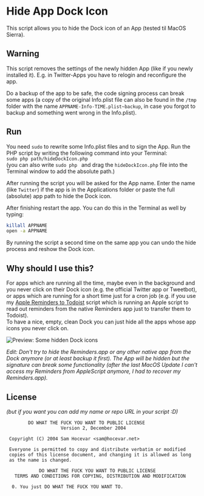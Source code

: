 # Hide App Dock Icon

This script allows you to hide the Dock icon of an App (tested til MacOS Sierra).

## Warning

This script removes the settings of the newly hidden App (like if you newly
installed it). E.g. in Twitter-Apps you have to relogin and reconfigure the app.

Do a backup of the app to be safe, the code signing process can break some apps
(a copy of the original Info.plist file can also be found in the `/tmp` folder
with the name `APPNAME-Info-TIME.plist~backup`, in case you forgot to backup and
something went wrong in the Info.plist).

## Run

You need `sudo` to rewrite some Info.plist files and to sign the App. Run the
PHP script by writing the following command into your Terminal:  
`sudo php path/hideDockIcon.php`  
(you can also write `sudo php ` and drag the `hideDockIcon.php` file into the
Terminal window to add the absolute path.)

After running the script you will be asked for the App name. Enter the name
(like `Twitter`) if the app is in the Applications folder or paste the full
(absolute) app path to hide the Dock icon.

After finishing restart the app. You can do this in the Terminal as well by
typing:

```bash
killall APPNAME
open -a APPNAME
```

By running the script a second time on the same app you can undo the hide process
and reshow the Dock icon.

## Why should I use this?

For apps which are running all the time, maybe even in the background and you
never click on their Dock icon (e.g. the official Twitter app or Tweetbot), or
apps which are running for a short time just for a cron job (e.g. if you use
my [Apple Reminders to Todoist](https://github.com/FirePanther/Apple-Reminders-to-Todoist)
script which is running an Apple script to read out reminders from the native
Reminders app just to transfer them to Todoist).  
To have a nice, empty, clean Dock you can just hide all the apps whose app icons
you never click on.

![Preview: Some hidden Dock icons](http://i.dv.tl/Screenshot_2016-11-21_at_16.20.21.jpg)

_Edit: Don't try to hide the Reminders.app or any other native app from the Dock anymore (or at least backup it first). The App will be hidden but the signature can break some functionality (after the last MacOS Update I can't access my Reminders from AppleScript anymore, I had to recover my Reminders.app)._

## License

*(but if you want you can add my name or repo URL in your script :D)*

```
        DO WHAT THE FUCK YOU WANT TO PUBLIC LICENSE 
                    Version 2, December 2004 

 Copyright (C) 2004 Sam Hocevar <sam@hocevar.net> 

 Everyone is permitted to copy and distribute verbatim or modified 
 copies of this license document, and changing it is allowed as long 
 as the name is changed. 

            DO WHAT THE FUCK YOU WANT TO PUBLIC LICENSE 
   TERMS AND CONDITIONS FOR COPYING, DISTRIBUTION AND MODIFICATION 

  0. You just DO WHAT THE FUCK YOU WANT TO.
```

